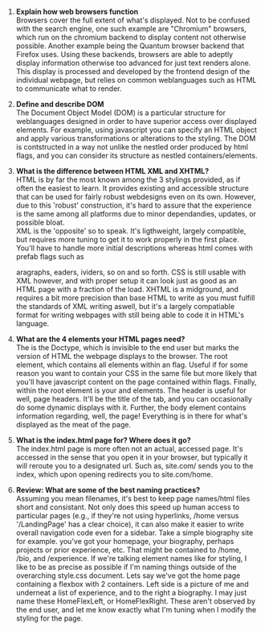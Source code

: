 1) **Explain how web browsers function**  
Browsers cover the full extent of what's displayed. Not to be confused with the search engine, one such example are "Chromium" browsers, which run on the chromium backend to display content not otherwise possible.
Another example being the Quantum browser backend that Firefox uses. Using these backends, browsers are able to adeptly display information otherwise too advanced for just text renders alone. This display is
processed and developed by the frontend design of the individual webpage, but relies on common weblanguages such as HTML to communicate what to render.

2) **Define and describe DOM**  
The Document Object Model (DOM) is a particular structure for weblanguages designed in order to have superior access over displayed elements. For example, using javascript you can specify an HTML object and apply various
transformations or alterations to the styling. The DOM is contstructed in a way not unlike the nestled order produced by html flags, and you can consider its structure as nestled containers/elements.

3) **What is the difference between HTML XML and XHTML?**  
HTML is by far the most known among the 3 stylings provided, as if often the easiest to learn. It provides existing and accessible structure that can be used for fairly robust webdesigns even on its own. However,
due to this 'robust' construction, it's hard to assure that the experience is the same among all platforms due to minor dependandies, updates, or possible bloat.  
XML is the 'opposite' so to speak. It's ligthweight, largely compatible, but requires more tuning to get it to work properly in the first place. You'll have to handle more initial descriptions whereas html comes with
prefab flags such as <p>aragraphs, <h>eaders, <d>ividers, so on and so forth. CSS is still usable with XML however, and with proper setup it can look just as good as an HTML page with a fraction of the load.
XHTML is a midground, and requires a bit more precision than base HTML to write as you must fulfill the standards of XML writing aswell, but it's a largely compatiable format for writing webpages with still being able
to code it in HTML's language.

4) **What are the 4 elements your HTML pages need?**  
The is the Doctype, which is invisible to the end user but marks the version of HTML the webpage displays to the browser. The root element, which contains all elements within an <html></html> flag. Useful if for some
reason you want to contain your CSS in the same file but more likely that you'll have javascript content on the page contained within <script></script> flags. Finally, within the root element is your <head> and <body> elements.
The header is useful for well, page headers. It'll be the title of the tab, and you can occasionally do some dynamic displays with it. Further, the body element contains information regarding, well, the page! Everything is in
there for what's displayed as the meat of the page.

6) **What is the index.html page for? Where does it go?**  
The index.html page is more often not an actual, accessed page. It's accessed in the sense that you open it in your browser, but typically it will reroute you to a designated url. Such as, site.com/ sends you to the index, which
upon opening redirects you to site.com/home.

7) **Review: What are some of the best naming practices?**  
Assuming you mean filenames, it's best to keep page names/html files short and consistant. Not only does this speed up human access to particular pages (e.g., if they're not using hyperlinks, /home versus '/LandingPage' has a clear
choice), it can also make it easier to write overall navigation code even for a sidebar. Take a simple biography site for example. you've got your homepage, your biography, perhaps projects or prior experience, etc. That might be
contained to /home, /bio, and /experience.
If we're talking element names like for styling, I like to be as precise as possible if I'm naming things outside of the overarching style.css document. Lets say we've got the home page containing a flexbox with 2 containers. Left side
is a picture of me and underneat a list of experience, and to the right a biography. I may just name these HomeFlexLeft, or HomeFlexRight. These aren't observed by the end user, and let me know exactly what I'm tuning when I modify the
styling for the page.
